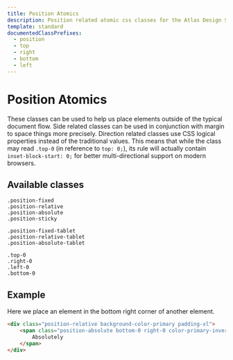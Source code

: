 ```yaml
---
title: Position Atomics
description: Position related atomic css classes for the Atlas Design System
template: standard
documentedClassPrefixes:
  - position
  - top
  - right
  - bottom
  - left
---
```


# Position Atomics

These classes can be used to help us place elements outside of the typical document flow. Side related classes can be used in conjunction with margin to space things more precisely. Direction related classes use CSS logical properties instead of the traditional values. This means that while the class may read `.top-0` (in reference to `top: 0;`), its rule will actually contain `inset-block-start: 0;` for better multi-directional support on modern browsers.

## Available classes

```Text
.position-fixed
.position-relative
.position-absolute
.position-sticky

.position-fixed-tablet
.position-relative-tablet
.position-absolute-tablet

.top-0
.right-0
.left-0
.bottom-0
```

## Example

Here we place an element in the bottom right corner of another element.

```html
<div class="position-relative background-color-primary padding-xl">
	<span class="position-absolute bottom-0 right-0 color-primary-invert margin-sm">
		Absolutely
	</span>
</div>
```
